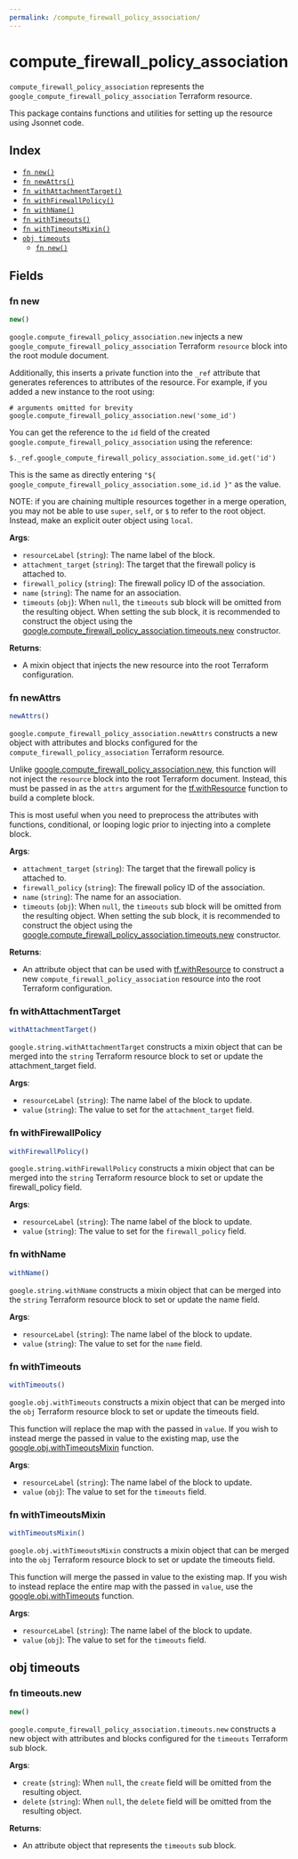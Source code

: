 ```yaml
---
permalink: /compute_firewall_policy_association/
---
```


# compute_firewall_policy_association

`compute_firewall_policy_association` represents the `google_compute_firewall_policy_association` Terraform resource.



This package contains functions and utilities for setting up the resource using Jsonnet code.


## Index

* [`fn new()`](#fn-new)
* [`fn newAttrs()`](#fn-newattrs)
* [`fn withAttachmentTarget()`](#fn-withattachmenttarget)
* [`fn withFirewallPolicy()`](#fn-withfirewallpolicy)
* [`fn withName()`](#fn-withname)
* [`fn withTimeouts()`](#fn-withtimeouts)
* [`fn withTimeoutsMixin()`](#fn-withtimeoutsmixin)
* [`obj timeouts`](#obj-timeouts)
  * [`fn new()`](#fn-timeoutsnew)

## Fields

### fn new

```ts
new()
```


`google.compute_firewall_policy_association.new` injects a new `google_compute_firewall_policy_association` Terraform `resource`
block into the root module document.

Additionally, this inserts a private function into the `_ref` attribute that generates references to attributes of the
resource. For example, if you added a new instance to the root using:

    # arguments omitted for brevity
    google.compute_firewall_policy_association.new('some_id')

You can get the reference to the `id` field of the created `google.compute_firewall_policy_association` using the reference:

    $._ref.google_compute_firewall_policy_association.some_id.get('id')

This is the same as directly entering `"${ google_compute_firewall_policy_association.some_id.id }"` as the value.

NOTE: if you are chaining multiple resources together in a merge operation, you may not be able to use `super`, `self`,
or `$` to refer to the root object. Instead, make an explicit outer object using `local`.

**Args**:
  - `resourceLabel` (`string`): The name label of the block.
  - `attachment_target` (`string`): The target that the firewall policy is attached to.
  - `firewall_policy` (`string`): The firewall policy ID of the association.
  - `name` (`string`): The name for an association.
  - `timeouts` (`obj`):  When `null`, the `timeouts` sub block will be omitted from the resulting object. When setting the sub block, it is recommended to construct the object using the [google.compute_firewall_policy_association.timeouts.new](#fn-timeoutsnew) constructor.

**Returns**:
- A mixin object that injects the new resource into the root Terraform configuration.


### fn newAttrs

```ts
newAttrs()
```


`google.compute_firewall_policy_association.newAttrs` constructs a new object with attributes and blocks configured for the `compute_firewall_policy_association`
Terraform resource.

Unlike [google.compute_firewall_policy_association.new](#fn-new), this function will not inject the `resource`
block into the root Terraform document. Instead, this must be passed in as the `attrs` argument for the
[tf.withResource](https://github.com/tf-libsonnet/core/tree/main/docs#fn-withresource) function to build a complete block.

This is most useful when you need to preprocess the attributes with functions, conditional, or looping logic prior to
injecting into a complete block.

**Args**:
  - `attachment_target` (`string`): The target that the firewall policy is attached to.
  - `firewall_policy` (`string`): The firewall policy ID of the association.
  - `name` (`string`): The name for an association.
  - `timeouts` (`obj`):  When `null`, the `timeouts` sub block will be omitted from the resulting object. When setting the sub block, it is recommended to construct the object using the [google.compute_firewall_policy_association.timeouts.new](#fn-timeoutsnew) constructor.

**Returns**:
  - An attribute object that can be used with [tf.withResource](https://github.com/tf-libsonnet/core/tree/main/docs#fn-withresource) to construct a new `compute_firewall_policy_association` resource into the root Terraform configuration.


### fn withAttachmentTarget

```ts
withAttachmentTarget()
```

`google.string.withAttachmentTarget` constructs a mixin object that can be merged into the `string`
Terraform resource block to set or update the attachment_target field.



**Args**:
  - `resourceLabel` (`string`): The name label of the block to update.
  - `value` (`string`): The value to set for the `attachment_target` field.


### fn withFirewallPolicy

```ts
withFirewallPolicy()
```

`google.string.withFirewallPolicy` constructs a mixin object that can be merged into the `string`
Terraform resource block to set or update the firewall_policy field.



**Args**:
  - `resourceLabel` (`string`): The name label of the block to update.
  - `value` (`string`): The value to set for the `firewall_policy` field.


### fn withName

```ts
withName()
```

`google.string.withName` constructs a mixin object that can be merged into the `string`
Terraform resource block to set or update the name field.



**Args**:
  - `resourceLabel` (`string`): The name label of the block to update.
  - `value` (`string`): The value to set for the `name` field.


### fn withTimeouts

```ts
withTimeouts()
```

`google.obj.withTimeouts` constructs a mixin object that can be merged into the `obj`
Terraform resource block to set or update the timeouts field.

This function will replace the map with the passed in `value`. If you wish to instead merge the
passed in value to the existing map, use the [google.obj.withTimeoutsMixin](TODO) function.

**Args**:
  - `resourceLabel` (`string`): The name label of the block to update.
  - `value` (`obj`): The value to set for the `timeouts` field.


### fn withTimeoutsMixin

```ts
withTimeoutsMixin()
```

`google.obj.withTimeoutsMixin` constructs a mixin object that can be merged into the `obj`
Terraform resource block to set or update the timeouts field.

This function will merge the passed in value to the existing map. If you wish
to instead replace the entire map with the passed in `value`, use the [google.obj.withTimeouts](TODO)
function.


**Args**:
  - `resourceLabel` (`string`): The name label of the block to update.
  - `value` (`obj`): The value to set for the `timeouts` field.


## obj timeouts



### fn timeouts.new

```ts
new()
```


`google.compute_firewall_policy_association.timeouts.new` constructs a new object with attributes and blocks configured for the `timeouts`
Terraform sub block.



**Args**:
  - `create` (`string`):  When `null`, the `create` field will be omitted from the resulting object.
  - `delete` (`string`):  When `null`, the `delete` field will be omitted from the resulting object.

**Returns**:
  - An attribute object that represents the `timeouts` sub block.
